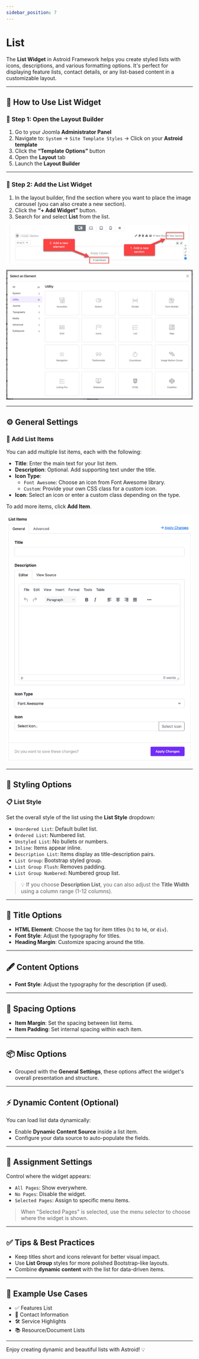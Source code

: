 ```yaml
---
sidebar_position: 7
---
```


# List

The **List Widget** in Astroid Framework helps you create styled lists with icons, descriptions, and various formatting options. It's perfect for displaying feature lists, contact details, or any list-based content in a customizable layout.

---

## 🚀 How to Use List Widget

### 📍 Step 1: Open the Layout Builder

1. Go to your Joomla **Administrator Panel**
2. Navigate to: `System` → `Site Template Styles` → Click on your **Astroid template**
3. Click the **“Template Options”** button
4. Open the **Layout** tab
5. Launch the **Layout Builder**

---

### 🧱 Step 2: Add the List Widget

1. In the layout builder, find the section where you want to place the image carousel (you can also create a new section).
2. Click the **“+ Add Widget”** button.
3. Search for and select **List** from the list.

![add-element.jpeg](../../../static/img/widgets/add-element.jpeg)

![select-utilities.jpg](../../../static/img/widgets/select-utilities.jpg)

---

## ⚙️ General Settings

### 📝 Add List Items
You can add multiple list items, each with the following:

- **Title**: Enter the main text for your list item.
- **Description**: Optional. Add supporting text under the title.
- **Icon Type**:
    - `Font Awesome`: Choose an icon from Font Awesome library.
    - `Custom`: Provide your own CSS class for a custom icon.
- **Icon**: Select an icon or enter a custom class depending on the type.

To add more items, click **Add Item**.

![list-widget-items.jpg](../../../static/img/widgets/list-widget-items.jpg)

---

## 🎨 Styling Options

### 📋 List Style
Set the overall style of the list using the **List Style** dropdown:
- `Unordered List`: Default bullet list.
- `Ordered List`: Numbered list.
- `Unstyled List`: No bullets or numbers.
- `Inline`: Items appear inline.
- `Description List`: Items display as title-description pairs.
- `List Group`: Bootstrap styled group.
- `List Group Flush`: Removes padding.
- `List Group Numbered`: Numbered group list.

> 💡 If you choose **Description List**, you can also adjust the **Title Width** using a column range (1-12 columns).

---

## 🧩 Title Options

- **HTML Element**: Choose the tag for item titles (`h1` to `h6`, or `div`).
- **Font Style**: Adjust the typography for titles.
- **Heading Margin**: Customize spacing around the title.

---

## 🖋️ Content Options

- **Font Style**: Adjust the typography for the description (if used).

---

## 📏 Spacing Options

- **Item Margin**: Set the spacing between list items.
- **Item Padding**: Set internal spacing within each item.

---

## 📦 Misc Options

- Grouped with the **General Settings**, these options affect the widget's overall presentation and structure.

---

## ⚡ Dynamic Content (Optional)

You can load list data dynamically:
- Enable **Dynamic Content Source** inside a list item.
- Configure your data source to auto-populate the fields.

---

## 📄 Assignment Settings

Control where the widget appears:
- `All Pages`: Show everywhere.
- `No Pages`: Disable the widget.
- `Selected Pages`: Assign to specific menu items.

> When "Selected Pages" is selected, use the menu selector to choose where the widget is shown.

---

## ✅ Tips & Best Practices

- Keep titles short and icons relevant for better visual impact.
- Use **List Group** styles for more polished Bootstrap-like layouts.
- Combine **dynamic content** with the list for data-driven items.

---

## 📌 Example Use Cases

- ✅ Features List
- 📱 Contact Information
- 🛠️ Service Highlights
- 📚 Resource/Document Lists

---

Enjoy creating dynamic and beautiful lists with Astroid! 💡